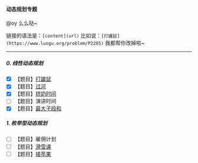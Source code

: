 

#### 动态规划专题

@oy 么么哒~ 

链接的语法是：`[content](url)` 
比如说：`[打鼹鼠](https://www.luogu.org/problem/P2285)`
我都帮你改掉啦~

-----

##### 0. 线性动态规划

- [x] 【题目】[打鼹鼠](https://www.luogu.org/problem/P2285)
- [x] 【题目】[过河](https://www.luogu.org/problem/P1052)
- [x] 【题目】[挤奶时间](https://www.luogu.org/problem/P2889)
- [ ] 【题目】演讲时间
- [x] 【题目】[最大子段和](https://www.luogu.org/problem/P1115)

##### 1. 枚举型动态规划

- [ ] 【题目】雇佣计划
- [ ] 【题目】[滑雪课](https://www.luogu.org/problem/P2948)
- [ ] 【题目】[接苹果](https://www.luogu.org/problem/P2690)
<!--stackedit_data:
eyJoaXN0b3J5IjpbMjU0Njg4MDA0XX0=
-->
